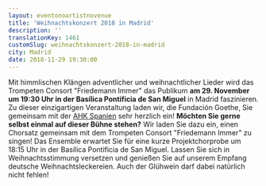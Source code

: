 ```yaml
---
layout: eventonoartistnovenue
title: 'Weihnachtskonzert 2018 in Madrid'
description: ''
translationKey: 1461
customSlug: weihnachtskonzert-2018-in-madrid
city: Madrid
date: 2018-11-29 19:30:00
---
```


Mit himmlischen Klängen adventlicher und weihnachtlicher Lieder wird das Trompeten Consort "Friedemann Immer" das Publikum <strong>am 29. November um 19:30 Uhr in der Basílica Pontificia de San Miguel</strong> in Madrid faszinieren. Zu dieser einzigartigen Veranstaltung laden wir, die Fundación Goethe, Sie gemeinsam mit der <a href="https://www.ahk.es/" target="_blank" rel="nofollow noopener noreferrer" rel="noopener noreferrer">AHK Spanien</a> sehr herzlich ein! <strong>Möchten Sie gerne selbst einmal auf dieser Bühne stehen?</strong> Wir laden Sie dazu ein, einen Chorsatz gemeinsam mit dem Trompeten Consort "Friedemann Immer" zu singen! Das Ensemble erwartet Sie für eine kurze Projektchorprobe um 18:15 Uhr in der Basílica Pontificia de San Miguel. Lassen Sie sich in Weihnachtsstimmung versetzen und genießen Sie auf unserem Empfang deutsche Weihnachtsleckereien. Auch der Glühwein darf dabei natürlich nicht fehlen!
